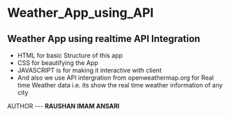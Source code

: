 # Weather_App_using_API

## Weather App using realtime API Integration
- HTML for basic Structure of this app
- CSS for beautifying the App
- JAVASCRIPT is for making it interactive with client
- And also we use API intergration from openweathermap.org for Real time Weather data i.e. its show the real time weather information of any city 


[LinkedIn]:[www.linkedin.com/in/raushan-imam-8705xa]

AUTHOR --- <b> RAUSHAN IMAM ANSARI </b>